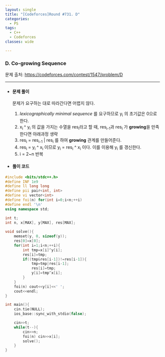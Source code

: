 ```yaml
---
layout: single
title: "[Codeforces]Round #731. D"
categories:
  - PS
tags:
  - C++
  - Codeforces
classes: wide

---
```




### D. Co-growing Sequence

문제 출처: <https://codeforces.com/contest/1547/problem/D>

---





* #### **문제 풀이** 

  문제가 요구하는 대로 따라간다면 어렵지 않다. 

  1. *lexicographically minimal sequence* 를 요구하므로 y<sub>i</sub> 의 초기값은 0으로 한다.
  2. x<sub>i </sub>^ y<sub>i</sub> 의 값을 가지는 수열을 res<sub>i</sub>라고 할 때, res<sub>i-1</sub>과 res<sub>i</sub> 가 **growing**을 만족한다면 아래과정 생략
  3. res<sub>i</sub> = res<sub>i-1</sub> \| res<sub>i</sub> 를 하여 **growing** 관계를 만들어준다.
  4. res<sub>i</sub> = y<sub>i</sub> ^ x<sub>i</sub> 이므로 y<sub>i</sub> = res<sub>i</sub> ^ x<sub>i</sub> 이다. 이를 이용해 y<sub>i</sub> 를 갱신한다.
  5. i = 2~n 반복

  

* #### **풀이 코드**

```c++
#include <bits/stdc++.h>
#define INF 1e9
#define ll long long
#define pii pair<int, int> 
#define vi vector<int> 
#define foi(n) for(int i=0;i<n;++i)
#define endl '\n'
using namespace std;

int t;
int n, x[MAX], y[MAX], res[MAX];
 
void solve(){
    memset(y, 0, sizeof(y));
    res[0]=x[0];
    for(int i=1;i<n;++i){
        int tmp=x[i]^y[i];
        res[i]=tmp;
        if((tmp&res[i-1])!=res[i-1]){
            tmp=tmp|res[i-1];
            res[i]=tmp;
            y[i]=tmp^x[i];
        }
    }
    foi(n) cout<<y[i]<<' ';
    cout<<endl;
}

int main(){
    cin.tie(NULL);
    ios_base::sync_with_stdio(false);

    cin>>t;
    while(t--){
        cin>>n;
        foi(n) cin>>x[i];
        solve();
    }
}
```

